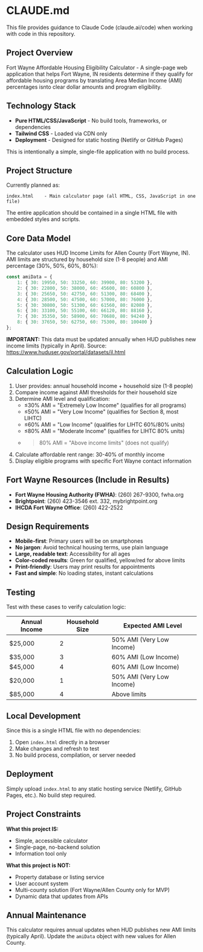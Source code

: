 # CLAUDE.md

This file provides guidance to Claude Code (claude.ai/code) when working with code in this repository.

## Project Overview

Fort Wayne Affordable Housing Eligibility Calculator - A single-page web application that helps Fort Wayne, IN residents determine if they qualify for affordable housing programs by translating Area Median Income (AMI) percentages isnto clear dollar amounts and program eligibility.

## Technology Stack

- **Pure HTML/CSS/JavaScript** - No build tools, frameworks, or dependencies
- **Tailwind CSS** - Loaded via CDN only
- **Deployment** - Designed for static hosting (Netlify or GitHub Pages)

This is intentionally a simple, single-file application with no build process.

## Project Structure

Currently planned as:
```
index.html    - Main calculator page (all HTML, CSS, JavaScript in one file)
```

The entire application should be contained in a single HTML file with embedded styles and scripts.

## Core Data Model

The calculator uses HUD Income Limits for Allen County (Fort Wayne, IN). AMI limits are structured by household size (1-8 people) and AMI percentage (30%, 50%, 60%, 80%):

```javascript
const amiData = {
    1: { 30: 19950, 50: 33250, 60: 39900, 80: 53200 },
    2: { 30: 22800, 50: 38000, 60: 45600, 80: 60800 },
    3: { 30: 25650, 50: 42750, 60: 51300, 80: 68400 },
    4: { 30: 28500, 50: 47500, 60: 57000, 80: 76000 },
    5: { 30: 30800, 50: 51300, 60: 61560, 80: 82080 },
    6: { 30: 33100, 50: 55100, 60: 66120, 80: 88160 },
    7: { 30: 35350, 50: 58900, 60: 70680, 80: 94240 },
    8: { 30: 37650, 50: 62750, 60: 75300, 80: 100400 }
};
```

**IMPORTANT:** This data must be updated annually when HUD publishes new income limits (typically in April). Source: https://www.huduser.gov/portal/datasets/il.html

## Calculation Logic

1. User provides: annual household income + household size (1-8 people)
2. Compare income against AMI thresholds for their household size
3. Determine AMI level and qualification:
   - ≤30% AMI = "Extremely Low Income" (qualifies for all programs)
   - ≤50% AMI = "Very Low Income" (qualifies for Section 8, most LIHTC)
   - ≤60% AMI = "Low Income" (qualifies for LIHTC 60%/80% units)
   - ≤80% AMI = "Moderate Income" (qualifies for LIHTC 80% units)
   - >80% AMI = "Above income limits" (does not qualify)
4. Calculate affordable rent range: 30-40% of monthly income
5. Display eligible programs with specific Fort Wayne contact information

## Fort Wayne Resources (Include in Results)

- **Fort Wayne Housing Authority (FWHA)**: (260) 267-9300, fwha.org
- **Brightpoint**: (260) 423-3546 ext. 332, mybrightpoint.org
- **IHCDA Fort Wayne Office**: (260) 422-2522

## Design Requirements

- **Mobile-first**: Primary users will be on smartphones
- **No jargon**: Avoid technical housing terms, use plain language
- **Large, readable text**: Accessibility for all ages
- **Color-coded results**: Green for qualified, yellow/red for above limits
- **Print-friendly**: Users may print results for appointments
- **Fast and simple**: No loading states, instant calculations

## Testing

Test with these cases to verify calculation logic:

| Annual Income | Household Size | Expected AMI Level |
|--------------|----------------|-------------------|
| $25,000 | 2 | 50% AMI (Very Low Income) |
| $35,000 | 3 | 60% AMI (Low Income) |
| $45,000 | 4 | 60% AMI (Low Income) |
| $20,000 | 1 | 50% AMI (Very Low Income) |
| $85,000 | 4 | Above limits |

## Local Development

Since this is a single HTML file with no dependencies:

1. Open `index.html` directly in a browser
2. Make changes and refresh to test
3. No build process, compilation, or server needed

## Deployment

Simply upload `index.html` to any static hosting service (Netlify, GitHub Pages, etc.). No build step required.

## Project Constraints

**What this project IS:**
- Simple, accessible calculator
- Single-page, no-backend solution
- Information tool only

**What this project is NOT:**
- Property database or listing service
- User account system
- Multi-county solution (Fort Wayne/Allen County only for MVP)
- Dynamic data that updates from APIs

## Annual Maintenance

This calculator requires annual updates when HUD publishes new AMI limits (typically April). Update the `amiData` object with new values for Allen County.